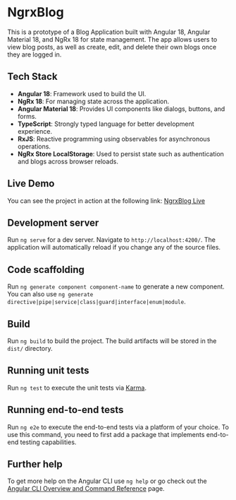 # NgrxBlog

This is a prototype of a Blog Application built with Angular 18, Angular Material 18, and NgRx 18 for state management. The app allows users to view blog posts, as well as create, edit, and delete their own blogs once they are logged in.

## Tech Stack

- **Angular 18**: Framework used to build the UI.
- **NgRx 18**: For managing state across the application.
- **Angular Material 18**: Provides UI components like dialogs, buttons, and forms.
- **TypeScript**: Strongly typed language for better development experience.
- **RxJS**: Reactive programming using observables for asynchronous operations.
- **NgRx Store LocalStorage**: Used to persist state such as authentication and blogs across browser reloads.

## Live Demo

You can see the project in action at the following link: [NgrxBlog Live](https://ngrx-blog.vercel.app/)

## Development server

Run `ng serve` for a dev server. Navigate to `http://localhost:4200/`. The application will automatically reload if you change any of the source files.

## Code scaffolding

Run `ng generate component component-name` to generate a new component. You can also use `ng generate directive|pipe|service|class|guard|interface|enum|module`.

## Build

Run `ng build` to build the project. The build artifacts will be stored in the `dist/` directory.

## Running unit tests

Run `ng test` to execute the unit tests via [Karma](https://karma-runner.github.io).

## Running end-to-end tests

Run `ng e2e` to execute the end-to-end tests via a platform of your choice. To use this command, you need to first add a package that implements end-to-end testing capabilities.

## Further help

To get more help on the Angular CLI use `ng help` or go check out the [Angular CLI Overview and Command Reference](https://angular.dev/tools/cli) page.
